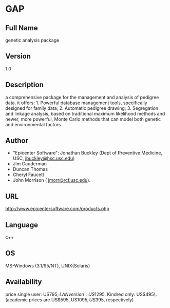 # GAP

## Full Name
genetic analysis package

## Version
1.0

## Description
a comprehensive package for the management and analysis of pedigree data. it offers: 1\. Powerful database management tools, specifically designed for family data; 2\. Automatic pedigree drawing; 3. Segregation and linkage analysis, based on traditional maximum likelihood methods and newer, more powerful, Monte Carlo methods that can model both genetic and environmental factors.

## Author
* "Epicenter Software": Jonathan Buckley (Dept of Preventive Medicine, USC, jbuckley@hsc.usc.edu)
* Jim Gauderman
* Duncan Thomas
* Cheryl Faucett
* John Morrison ( jmorr@rcf.usc.edu).

## URL
http://www.epicentersoftware.com/products.php

## Language
c++

## OS
MS-Windows (3.1/95/NT), UNIX(Solaris)

## Availability
price single user: US$795; LAN version: US$1295\. Kindred only: US$495\. (academic prices are US$595, US$1095, US$395, respectively)